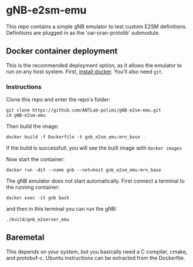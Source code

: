 # gNB-e2sm-emu
This repo contains a simple gNB emulator to test custom E2SM definitions. Definitions are plugged in as the 'oai-oran-protolib' submodule.

## Docker container deployment

This is the recommended deployment option, as it allows the emulator to run on any host system. First, [install docker](https://docs.docker.com/get-docker/). You'll also need `git`. 

### Instructions

Clone this repo and enter the repo's folder:

```
git clone https://github.com/ANTLab-polimi/gNB-e2sm-emu.git
cd gNB-e2sm-emu
```

Then build the image:

```
docker build -f Dockerfile -t gnb_e2sm_emu:mrn_base .
```

If the build is successfull, you will see the built image with `docker images`

Now start the container:
```
docker run -dit --name gnb --net=host gnb_e2sm_emu:mrn_base
```
The gNB emulator does not start automatically. First connect a terminal to the running container:

```
docker exec -it gnb bash
```

and then in this terminal you can run the gNB: 
```
./build/gnb_e2server_emu
```

## Baremetal 
This depends on your system, but you basically need a C compiler, cmake, and protobuf-c. Ubuntu instructions can be extracted from the Dockerfile.
